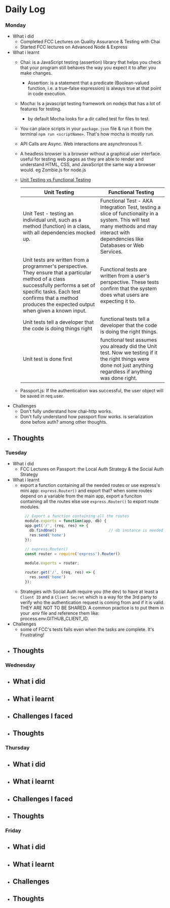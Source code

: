 # Daily Log

### Monday
- What i did
  - Completed FCC Lectures on Quality Assurance & Testing with Chai
  - Started FCC lectures on Advanced Node & Express
- What i learnt
  - Chai: is a JavaScript testing (assertion) library that helps you check that your program still behaves the way you expect it to after you make changes.
    - Assertion: is a statement that a predicate (Boolean-valued function, i.e. a true–false expression) is always true at that point in code execution.
  - Mocha: Is a javascript testing framework on nodejs that has a lot of features for testing.
    - by default Mocha looks for a dir called test for files to test.
  - You can place scripts in your `package.json` file & run it from the terminal `npm run <scriptName>`. That's how mocha is mostly run.
  - API Calls are Async. Web interactions are asynchronous !!.
  - A headless browser is a browser without a graphical user interface. useful for testing web pages as they are able to render and understand HTML, CSS, and JavaScript the same way a browser would. eg Zombie.js for node.js
  - [Unit Testing vs Functional Testing](https://stackoverflow.com/questions/2741832/unit-tests-vs-functional-tests)
  
    | Unit Testing | Functional Testing |
    | --- | --- |
    | Unit Test - testing an individual unit, such as a method (function) in a class, with all dependencies mocked up. | Functional Test - AKA Integration Test, testing a slice of functionality in a system. This will test many methods and may interact with dependencies like Databases or Web Services. |
    | Unit tests are written from a programmer's perspective. They ensure that a particular method of a class successfully performs a set of specific tasks. Each test confirms that a method produces the expected output when given a known input. | Functional tests are written from a user's perspective. These tests confirm that the system does what users are expecting it to. |
    | Unit tests tell a developer that the code is doing things right | functional tests tell a developer that the code is doing the right things. |
    | Unit test is done first | functional test assumes you already did the Unit test. Now we testing if it the right things were done not just anything regardless if anything was done right. |
  - Passport.js: If the authentication was successful, the user object will be saved in req.user.
- Challenges
  - Don’t fully understand how chai-http works.
  - Don't fully understand how passport flow works. is serialization done before auth? among other thoughts.
- Thoughts
  -

### Tuesday
- What i did
  - FCC Lectures on Passport: the Local Auth Strategy & the Social Auth Strategy
- What i learnt
  - export a function containing all the needed routes or use express's mini app: `express.Router()` and export that? when some routes depend on a variable from the main app, export a funciton containing all the routes else use `express.Router()` to export route modules.
    ``` javascript
      // Export a function containing all the routes
      module.exports = function(app, db) {            
      app.get('/', (req, res) => {
        db.findOne()                       // db instance is needed in the routes
        res.send('home')
      });
      
      // express.Router()
      const router = require('express').Router()

      module.exports = router;

      router.get('/', (req, res) => {
        res.send('home')
      });
    ```
  - Strategies with Social Auth require you (the dev) to have at least a `Client ID` and a `Client Secret` which is a way for the 3rd party to verify who the authentication request is coming from and if it is valid. THEY ARE NOT TO BE SHARED. A common practice is to put them in your .env file and reference them like: process.env.GITHUB_CLIENT_ID.
- Challenges
  - some of FCC's tests fails even when the tasks are complete. It's Frustrating!
- Thoughts
  -

### Wednesday
- What i did
  - 
- What i learnt 
  - 
- Challenges I faced
  - 
- Thoughts
  - 

### Thursday
- What i did
  - 
- What i learnt 
  - 
- Challenges I faced
  - 
- Thoughts
  - 


### Friday
- What i did
  -
- What i learnt
  -
- Challenges
  -
- Thoughts
  -
